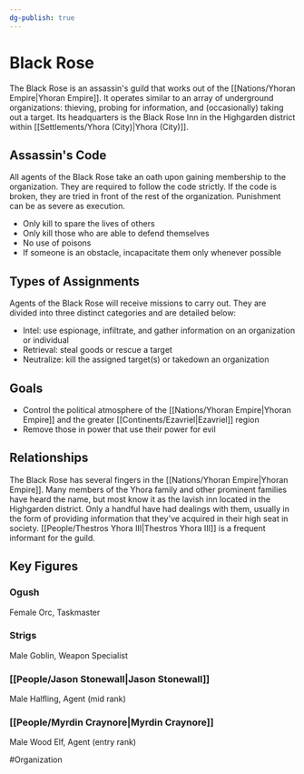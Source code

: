 ```yaml
---
dg-publish: true
---
```


# Black Rose
The Black Rose is an assassin's guild that works out of the [[Nations/Yhoran Empire|Yhoran Empire]]. It operates similar to an array of underground organizations: thieving, probing for information, and (occasionally) taking out a target. Its headquarters is the Black Rose Inn in the Highgarden district within [[Settlements/Yhora (City)|Yhora (City)]]. 

## Assassin's Code
All agents of the Black Rose take an oath upon gaining membership to the organization. They are required to follow the code strictly. If the code is broken, they are tried in front of the rest of the organization. Punishment can be as severe as execution. 
- Only kill to spare the lives of others
- Only kill those who are able to defend themselves
- No use of poisons
- If someone is an obstacle, incapacitate them only whenever possible

## Types of Assignments
Agents of the Black Rose will receive missions to carry out. They are divided into three distinct categories and are detailed below: 
- Intel: use espionage, infiltrate, and gather information on an organization or individual
- Retrieval: steal goods or rescue a target
- Neutralize: kill the assigned target(s) or takedown an organization

## Goals
- Control the political atmosphere of the [[Nations/Yhoran Empire|Yhoran Empire]] and the greater [[Continents/Ezavriel|Ezavriel]] region
- Remove those in power that use their power for evil  

## Relationships
The Black Rose has several fingers in the [[Nations/Yhoran Empire|Yhoran Empire]]. Many members of the Yhora family and other prominent families have heard the name, but most know it as the lavish inn located in the Highgarden district. Only a handful have had dealings with them, usually in the form of providing information that they've acquired in their high seat in society. [[People/Thestros Yhora III|Thestros Yhora III]] is a frequent informant for the guild.

## Key Figures
### Ogush
Female Orc, Taskmaster

### Strigs
Male Goblin, Weapon Specialist

### [[People/Jason Stonewall|Jason Stonewall]]
Male Halfling, Agent (mid rank)

### [[People/Myrdin Craynore|Myrdin Craynore]]
Male Wood Elf, Agent (entry rank)

#Organization